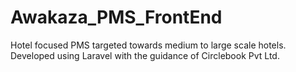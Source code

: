 # Awakaza_PMS_FrontEnd
Hotel focused PMS targeted towards medium to large scale hotels. Developed using Laravel with the guidance of Circlebook Pvt Ltd.
